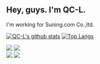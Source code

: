 ## Hey, guys. I'm QC-L.

I'm working for Suning.com Co.,ltd.

[![QC-L's github stats](https://github-readme-stats.vercel.app/api?username=QC-L&title_color=fff&icon_color=1abc9c&text_color=798795&bg_color=2c3e50)](https://github.com/QC-L)
[![Top Langs](https://github-readme-stats.vercel.app/api/top-langs/?username=QC-L&layout=compact&hide=Objective-C)](https://github.com/QC-L)

<div class="half">
  <a href="https://github.com/remaxjs/remax"><img src="https://github-readme-stats.anuraghazra1.vercel.app/api/pin/?username=remaxjs&repo=remax&title_color=fff&icon_color=1abc9c&text_color=798795&bg_color=2c3e50&show_owner=true"/></a>
  <a href="https://github.com/remaxjs/create-remax-app"><img src="https://github-readme-stats.anuraghazra1.vercel.app/api/pin/?username=remaxjs&repo=create-remax-app&title_color=fff&icon_color=1abc9c&text_color=798795&bg_color=2c3e50&show_owner=true"/></a>
</div>
<div class="half">
  <a href="https://github.com/reactjs/zh-hans.reactjs.org"><img src="https://github-readme-stats.anuraghazra1.vercel.app/api/pin/?username=reactjs&repo=zh-hans.reactjs.org&title_color=fff&icon_color=1abc9c&text_color=798795&bg_color=2c3e50&show_owner=true"/></a>
  <a href="https://github.com/docschina/webpack.js.org"><img src="https://github-readme-stats.anuraghazra1.vercel.app/api/pin/?username=docschina&repo=webpack.js.org&title_color=fff&icon_color=1abc9c&text_color=798795&bg_color=2c3e50&show_owner=true"/></a>
</div>
